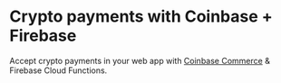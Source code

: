 # Crypto payments with Coinbase + Firebase
Accept crypto payments in your web app with [Coinbase Commerce](https://commerce.coinbase.com) & Firebase Cloud Functions.
